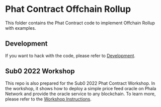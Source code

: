 # Phat Contract Offchain Rollup

This folder contains the Phat Contract code to implement Offchain Rollup with examples.

## Development

If you want to hack with the code, please refer to [Development](./Development.md).

## Sub0 2022 Workshop

This repo is also prepared for the Sub0 2022 Phat Contract Workshop. In the workshop, it shows how
to deploy a simple price feed oracle on Phala Network and provide the oracle service to any
blockchain. To learn more, please refer to the [Workshop Instructions](./Sub0-Workshop.md).
